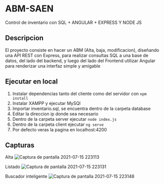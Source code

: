 # ABM-SAEN
Control de inventario con SQL + ANGULAR + EXPRESS Y NODE JS

## Descripcion

El proyecto consiste en hacer un ABM (Alta, baja, modificacion), diseñando una API REST con Express, para realizar consultas SQL a una base de datos, del lado del backend, y luego del lado del Frontend utilizar Angular para renderizar una interfaz simple y amigable


## Ejecutar en local

1. Instalar dependencias tanto del cliente como del servidor con `npm install`
2. Instalar XAMPP y ejecutar MySQl
3. Importar inventario.sql, se encuentra dentro de la carpeta database
4. Editar la direccion ip donde sea necesario
5. Dentro de la carpeta server ejecutar `node index.js`
6. Dentro de la carpeta client ejecutar `ng serve`
7. Por defecto veras la pagina en localhost:4200


## Capturas

Alta
![Captura de pantalla 2021-07-15 223113](https://user-images.githubusercontent.com/44885834/125879342-b6b63008-4b27-4b65-a5be-570272c3cbec.png)

Listado
![Captura de pantalla 2021-07-15 223131](https://user-images.githubusercontent.com/44885834/125879344-105dad5b-93be-4de2-b6de-b08aa40c8050.png)

Buscador inteligente
![Captura de pantalla 2021-07-15 223148](https://user-images.githubusercontent.com/44885834/125879347-10f753d0-a2bb-4f07-b7d8-1fc9ec30607f.png)
